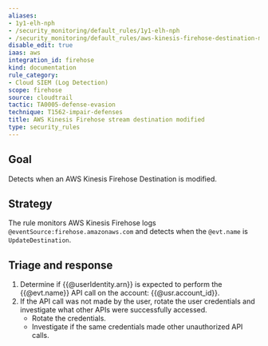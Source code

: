 ```yaml
---
aliases:
- 1y1-elh-nph
- /security_monitoring/default_rules/1y1-elh-nph
- /security_monitoring/default_rules/aws-kinesis-firehose-destination-modified
disable_edit: true
iaas: aws
integration_id: firehose
kind: documentation
rule_category:
- Cloud SIEM (Log Detection)
scope: firehose
source: cloudtrail
tactic: TA0005-defense-evasion
technique: T1562-impair-defenses
title: AWS Kinesis Firehose stream destination modified
type: security_rules
---
```


## Goal
Detects when an AWS Kinesis Firehose Destination is modified.

## Strategy
The rule monitors AWS Kinesis Firehose logs `@eventSource:firehose.amazonaws.com` and detects when the `@evt.name` is `UpdateDestination`.  

## Triage and response
1. Determine if {{@userIdentity.arn}} is expected to perform the {{@evt.name}} API call on the account: {{@usr.account_id}}.
2. If the API call was not made by the user, rotate the user credentials and investigate what other APIs were successfully accessed.
   * Rotate the credentials.
   * Investigate if the same credentials made other unauthorized API calls.
